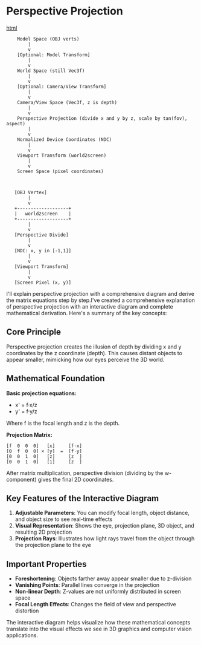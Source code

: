 # Perspective Projection

[html](./PerspectiveProjection.html)

```code
    Model Space (OBJ verts)
        |
        v
    [Optional: Model Transform]
        |
        v
    World Space (still Vec3f)
        |
        v
    [Optional: Camera/View Transform]
        |
        v
    Camera/View Space (Vec3f, z is depth)
        |
        v
    Perspective Projection (divide x and y by z, scale by tan(fov), aspect)
        |
        v
    Normalized Device Coordinates (NDC)
        |
        v
    Viewport Transform (world2screen)
        |
        v
    Screen Space (pixel coordinates)



   [OBJ Vertex]
        |
        v
   +-------------------+
   |   world2screen    |
   +-------------------+
        |
        v
   [Perspective Divide]
        |
        v
   [NDC: x, y in [-1,1]]
        |
        v
   [Viewport Transform]
        |
        v
   [Screen Pixel (x, y)]

```

I'll explain perspective projection with a comprehensive diagram and derive the matrix equations step by step.I've created a comprehensive explanation of perspective projection with an interactive diagram and complete mathematical derivation. Here's a summary of the key concepts:

## Core Principle
Perspective projection creates the illusion of depth by dividing x and y coordinates by the z coordinate (depth). This causes distant objects to appear smaller, mimicking how our eyes perceive the 3D world.

## Mathematical Foundation

**Basic projection equations:**
- x' = f·x/z
- y' = f·y/z

Where f is the focal length and z is the depth.

**Projection Matrix:**
```
[f  0  0  0]   [x]     [f·x]
[0  f  0  0] × [y]  =  [f·y]
[0  0  1  0]   [z]     [z  ]
[0  0  1  0]   [1]     [z  ]
```

After matrix multiplication, perspective division (dividing by the w-component) gives the final 2D coordinates.

## Key Features of the Interactive Diagram

1. **Adjustable Parameters**: You can modify focal length, object distance, and object size to see real-time effects
2. **Visual Representation**: Shows the eye, projection plane, 3D object, and resulting 2D projection
3. **Projection Rays**: Illustrates how light rays travel from the object through the projection plane to the eye

## Important Properties

- **Foreshortening**: Objects farther away appear smaller due to z-division
- **Vanishing Points**: Parallel lines converge in the projection
- **Non-linear Depth**: Z-values are not uniformly distributed in screen space
- **Focal Length Effects**: Changes the field of view and perspective distortion

The interactive diagram helps visualize how these mathematical concepts translate into the visual effects we see in 3D graphics and computer vision applications.
